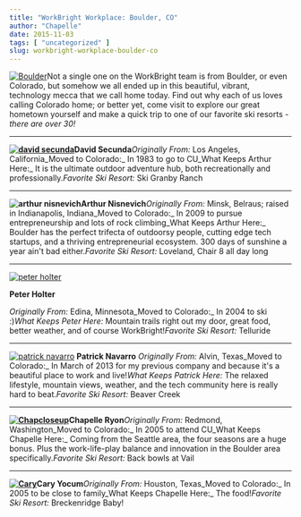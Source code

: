 ```yaml
---
title: "WorkBright Workplace: Boulder, CO"
author: "Chapelle"
date: 2015-11-03
tags: [ "uncategorized" ]
slug: workbright-workplace-boulder-co
---
```

[![Boulder](https://workbright.com/wp-content/uploads/2015/11/Boulder-300x232.jpg)](https://workbright.com/wp-content/uploads/2015/11/Boulder.jpg)Not a single one on the WorkBright team is from Boulder, or even Colorado, but somehow we all ended up in this beautiful, vibrant, technology mecca that we call home today. Find out why each of us loves calling Colorado home; or better yet, come visit to explore our great hometown yourself and make a quick trip to one of our favorite ski resorts - _there are over 30!_  
  

* * *
  
  

 **[![david secunda](https://workbright.com/wp-content/uploads/2015/04/david-secunda-150x150.png)](https://workbright.com/wp-content/uploads/2015/04/david-secunda.png)David Secunda**_Originally From:_ Los Angeles, California_Moved to Colorado:_ In 1983 to go to CU_What Keeps Arthur Here:_ It is the ultimate outdoor adventure hub, both recreationally and professionally._Favorite Ski Resort:_ Ski Granby Ranch  
  

* * *
  
  

 **![arthur nisnevich](https://workbright.com/wp-content/uploads/2015/04/arthur-nisnevich-150x150.png)Arthur Nisnevich**_Originally From:_ Minsk, Belraus; raised in Indianapolis, Indiana_Moved to Colorado:_ In 2009 to pursue entrepreneurship and lots of rock climbing_What Keeps Arthur Here:_ Boulder has the perfect trifecta of outdoorsy people, cutting edge tech startups, and a thriving entrepreneurial ecosystem. 300 days of sunshine a year ain't bad either._Favorite Ski Resort:_ Loveland, Chair 8 all day long

  
  

* * *
  
  

[![peter holter](https://workbright.com/wp-content/uploads/2015/04/peter-holter-150x150.png)](https://workbright.com/wp-content/uploads/2015/04/peter-holter.png)

**Peter Holter**

_Originally From:_ Edina, Minnesota_Moved to Colorado:_ In 2004 to ski :)_What Keeps Peter Here:_ Mountain trails right out my door, great food, better weather, and of course WorkBright!_Favorite Ski Resort:_ Telluride

  
  

* * *
  
  

[![patrick navarro](https://workbright.com/wp-content/uploads/2015/04/patrick-navarro-150x150.png)](https://workbright.com/wp-content/uploads/2015/04/patrick-navarro.png) **Patrick Navarro** _Originally From:_ Alvin, Texas_Moved to Colorado:_ In March of 2013 for my previous company and because it's a beautiful place to work and live!_What Keeps Patrick Here:_ The relaxed lifestyle, mountain views, weather, and the tech community here is really hard to beat._Favorite Ski Resort:_ Beaver Creek

  
  

* * *
  
  

**[![Chapcloseup](https://workbright.com/wp-content/uploads/2015/04/Chapcloseup-150x150.png)](https://workbright.com/wp-content/uploads/2015/04/Chapcloseup.png)Chapelle Ryon**_Originally From:_ Redmond, Washington_Moved to Colorado:_ In 2005 to attend CU_What Keeps Chapelle Here:_ Coming from the Seattle area, the four seasons are a huge bonus. Plus the work-life-play balance and innovation in the Boulder area specifically._Favorite Ski Resort:_ Back bowls at Vail

  
  

* * *
  
  

**[![Cary](https://workbright.com/wp-content/uploads/2015/04/Cary-150x150.png)](https://workbright.com/wp-content/uploads/2015/04/Cary.png)Cary Yocum**_Originally From:_ Houston, Texas_Moved to Colorado:_ In 2005 to be close to family_What Keeps Chapelle Here:_ The food!_Favorite Ski Resort:_ Breckenridge Baby!
